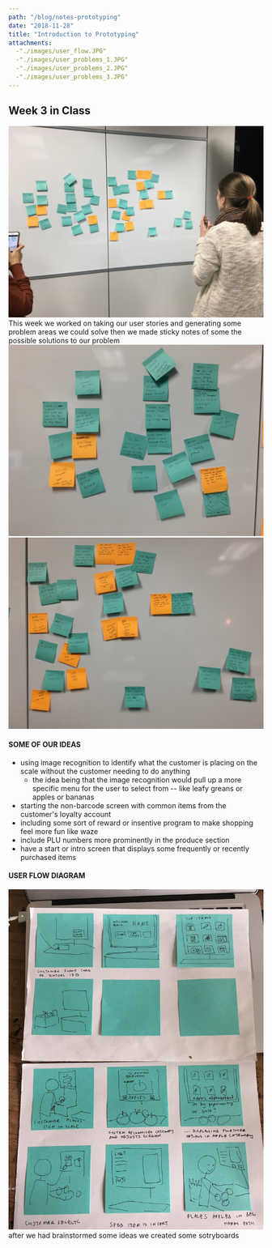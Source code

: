 ```yaml
---
path: "/blog/notes-prototyping"
date: "2018-11-28"
title: "Introduction to Prototyping"
attachments: 
  -"./images/user_flow.JPG"
  -"./images/user_problems_1.JPG"
  -"./images/user_problems_2.JPG"
  -"./images/user_problems_3.JPG"
---
```

## Week 3 in Class
![us looking at our sticky notes](./images/user_problems_3.JPG "User problem sticky")
This week we worked on taking our user stories and generating some problem areas we could solve
then we made sticky notes of some the possible solutions to our problem
![sticky notes user problems](./images/user_problems_1.JPG "User problem sticky")
![sticky notes user problems](./images/user_problems_2.JPG "User problem sticky")

#### SOME OF OUR IDEAS
* using image recognition to identify what the customer is placing on the scale without the customer needing to do anything
  * the idea being that the image recognition would pull up a more specific menu for the user to select from -- like leafy greans or apples or bananas 
* starting the non-barcode screen with common items from the customer's loyalty account
* including some sort of reward or insentive program to make shopping feel more fun like waze
* include PLU numbers more prominently in the produce section
* have a start or intro screen that displays some frequently or recently purchased items

#### USER FLOW DIAGRAM
![sticky notes user flow](./images/user_flow.JPG "User flow diagram")
after we had brainstormed some ideas we created some sotryboards 